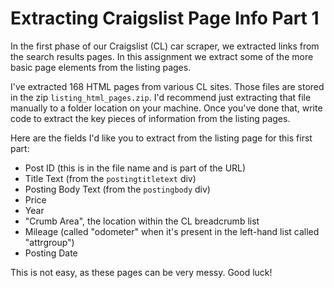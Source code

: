 # Extracting Craigslist Page Info Part 1

In the first phase of our Craigslist (CL) car scraper, we extracted links  from the search results pages. In this assignment 
we extract some of the more basic page elements from the listing pages. 

I've extracted 168 HTML pages from various CL sites. Those files are stored in the zip `listing_html_pages.zip`. I'd recommend just extracting that file manually to a folder location on your machine. Once you've done that, write code to extract the key pieces of information from the listing pages. 

Here are the fields I'd like you to extract from the listing page for this first part: 

* Post ID (this is in the file name and is part of the URL)
* Title Text (from the `postingtitletext` div)
* Posting Body Text (from the `postingbody` div)
* Price
* Year
* "Crumb Area", the location within the CL breadcrumb list
* Mileage (called "odometer" when it's present in the left-hand list called "attrgroup")
* Posting Date

This is not easy, as these pages can be very messy. Good luck!

